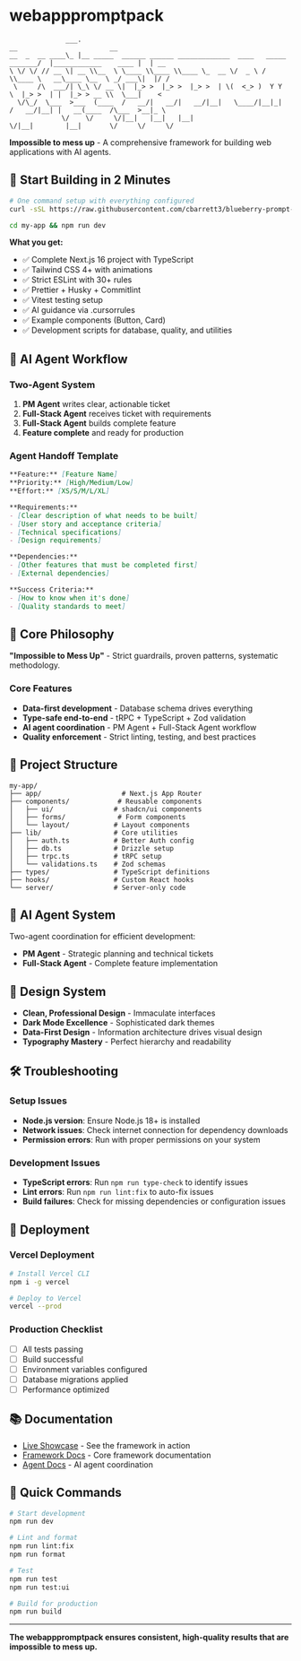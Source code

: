 # webapppromptpack

```
              ___.                                                            __                       __ 
__  _  __ ____\_ |__ _____  ______ ______ _____________  ____   _____ _______/  |____________    ____ |  | __
\ \/ \/ // __ \| __ \\__  \ \____ \\____ \\____ \_  __ \/  _ \ /     \\____ \   __\____ \__  \ _/ ___\|  |/ /
 \     /\  ___/| \_\ \/ __ \|  |_> >  |_> >  |_> >  | \(  <_> )  Y Y  \  |_> >  | |  |_> > __ \\  \___|    < 
  \/\_/  \___  >___  (____  /   __/|   __/|   __/|__|   \____/|__|_|  /   __/|__| |   __(____  /\___  >__|_ \
             \/    \/     \/|__|   |__|   |__|                      \/|__|        |__|       \/     \/     \/
```

**Impossible to mess up** - A comprehensive framework for building web applications with AI agents.

## 🚀 Start Building in 2 Minutes

```bash
# One command setup with everything configured
curl -sSL https://raw.githubusercontent.com/cbarrett3/blueberry-prompt-kit/main/templates/setup-script.sh | bash -s my-app

cd my-app && npm run dev
```

**What you get:**
- ✅ Complete Next.js 16 project with TypeScript
- ✅ Tailwind CSS 4+ with animations
- ✅ Strict ESLint with 30+ rules
- ✅ Prettier + Husky + Commitlint
- ✅ Vitest testing setup
- ✅ AI guidance via .cursorrules
- ✅ Example components (Button, Card)
- ✅ Development scripts for database, quality, and utilities

## 🤖 AI Agent Workflow

### **Two-Agent System**
1. **PM Agent** writes clear, actionable ticket
2. **Full-Stack Agent** receives ticket with requirements
3. **Full-Stack Agent** builds complete feature
4. **Feature complete** and ready for production

### **Agent Handoff Template**
```markdown
**Feature:** [Feature Name]
**Priority:** [High/Medium/Low]
**Effort:** [XS/S/M/L/XL]

**Requirements:**
- [Clear description of what needs to be built]
- [User story and acceptance criteria]
- [Technical specifications]
- [Design requirements]

**Dependencies:**
- [Other features that must be completed first]
- [External dependencies]

**Success Criteria:**
- [How to know when it's done]
- [Quality standards to meet]
```

## 🎯 Core Philosophy

**"Impossible to Mess Up"** - Strict guardrails, proven patterns, systematic methodology.

### Core Features
- **Data-first development** - Database schema drives everything
- **Type-safe end-to-end** - tRPC + TypeScript + Zod validation
- **AI agent coordination** - PM Agent + Full-Stack Agent workflow
- **Quality enforcement** - Strict linting, testing, and best practices

## 📁 Project Structure

```
my-app/
├── app/                    # Next.js App Router
├── components/            # Reusable components
│   ├── ui/               # shadcn/ui components
│   ├── forms/             # Form components
│   └── layout/           # Layout components
├── lib/                  # Core utilities
│   ├── auth.ts           # Better Auth config
│   ├── db.ts             # Drizzle setup
│   ├── trpc.ts           # tRPC setup
│   └── validations.ts    # Zod schemas
├── types/                # TypeScript definitions
├── hooks/                # Custom React hooks
└── server/               # Server-only code
```

## 🤖 AI Agent System

Two-agent coordination for efficient development:
- **PM Agent** - Strategic planning and technical tickets
- **Full-Stack Agent** - Complete feature implementation

## 🎨 Design System

- **Clean, Professional Design** - Immaculate interfaces
- **Dark Mode Excellence** - Sophisticated dark themes  
- **Data-First Design** - Information architecture drives visual design
- **Typography Mastery** - Perfect hierarchy and readability

## 🛠️ Troubleshooting

### **Setup Issues**
- **Node.js version**: Ensure Node.js 18+ is installed
- **Network issues**: Check internet connection for dependency downloads
- **Permission errors**: Run with proper permissions on your system

### **Development Issues**
- **TypeScript errors**: Run `npm run type-check` to identify issues
- **Lint errors**: Run `npm run lint:fix` to auto-fix issues
- **Build failures**: Check for missing dependencies or configuration issues

## 🚀 Deployment

### **Vercel Deployment**
```bash
# Install Vercel CLI
npm i -g vercel

# Deploy to Vercel
vercel --prod
```

### **Production Checklist**
- [ ] All tests passing
- [ ] Build successful
- [ ] Environment variables configured
- [ ] Database migrations applied
- [ ] Performance optimized

## 📚 Documentation

- [Live Showcase](showcase/) - See the framework in action
- [Framework Docs](docs/framework/) - Core framework documentation
- [Agent Docs](docs/agents/) - AI agent coordination

## 🚀 Quick Commands

```bash
# Start development
npm run dev

# Lint and format
npm run lint:fix
npm run format

# Test
npm run test
npm run test:ui

# Build for production
npm run build
```

---

**The webapppromptpack ensures consistent, high-quality results that are impossible to mess up.**